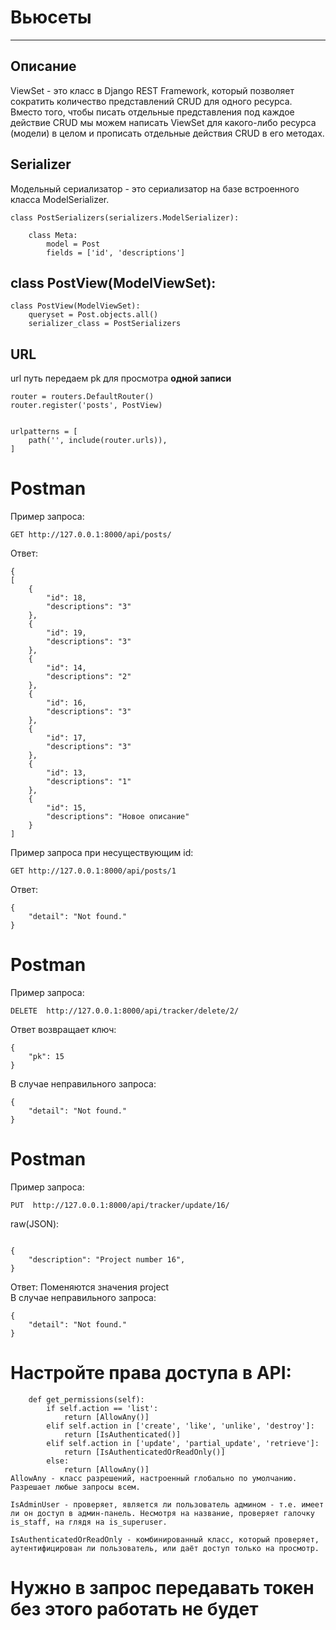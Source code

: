 # Вьюсеты
___
## Описание
ViewSet - это класс в Django REST Framework, который позволяет сократить количество представлений CRUD для одного ресурса. Вместо того, чтобы писать отдельные представления под каждое действие CRUD мы можем написать ViewSet для какого-либо ресурса (модели) в целом и прописать отдельные действия CRUD в его методах.
## Serializer
Модельный сериализатор - это сериализатор на базе встроенного класса ModelSerializer.
```angular2html
class PostSerializers(serializers.ModelSerializer):

    class Meta:
        model = Post
        fields = ['id', 'descriptions']

```

## class PostView(ModelViewSet):

```
class PostView(ModelViewSet):
    queryset = Post.objects.all()
    serializer_class = PostSerializers
```
## URL 
url путь передаем pk для просмотра **одной записи**
```angular2html
router = routers.DefaultRouter()
router.register('posts', PostView)


urlpatterns = [
    path('', include(router.urls)),
]
```
# Postman
Пример запроса:
```angular2html
GET http://127.0.0.1:8000/api/posts/
```
Ответ:
```angular2html
{
[
    {
        "id": 18,
        "descriptions": "3"
    },
    {
        "id": 19,
        "descriptions": "3"
    },
    {
        "id": 14,
        "descriptions": "2"
    },
    {
        "id": 16,
        "descriptions": "3"
    },
    {
        "id": 17,
        "descriptions": "3"
    },
    {
        "id": 13,
        "descriptions": "1"
    },
    {
        "id": 15,
        "descriptions": "Новое описание"
    }
]
```
Пример запроса при несуществующим id:
```angular2html
GET http://127.0.0.1:8000/api/posts/1
```
Ответ:
```angular2html
{
    "detail": "Not found."
}
```

# Postman
Пример запроса: 
```angular2html
DELETE  http://127.0.0.1:8000/api/tracker/delete/2/
```
Ответ возвращает ключ:
```angular2html
{
    "pk": 15
}
```
В случае неправильного запроса:
```angular2html
{
    "detail": "Not found."
}
```
# Postman
Пример запроса: 
```angular2html
PUT  http://127.0.0.1:8000/api/tracker/update/16/
```
raw(JSON):
```angular2html

{
    "description": "Project number 16",
}
```
Ответ:
Поменяются значения project</br>
В случае неправильного запроса:
```angular2html
{
    "detail": "Not found."
}
```
# Настройте права доступа в API: 

```angular2html
    def get_permissions(self):
        if self.action == 'list':
            return [AllowAny()]
        elif self.action in ['create', 'like', 'unlike', 'destroy']:
            return [IsAuthenticated()]
        elif self.action in ['update', 'partial_update', 'retrieve']:
            return [IsAuthenticatedOrReadOnly()]
        else:
            return [AllowAny()]
AllowAny - класс разрешений, настроенный глобально по умолчанию. Разрешает любые запросы всем.

IsAdminUser - проверяет, является ли пользователь админом - т.е. имеет ли он доступ в админ-панель. Несмотря на название, проверяет галочку is_staff, на глядя на is_superuser.

IsAuthenticatedOrReadOnly - комбинированный класс, который проверяет, аутентифицирован ли пользователь, или даёт доступ только на просмотр.

```

# Нужно в запрос передавать токен без этого работать не будет
 
